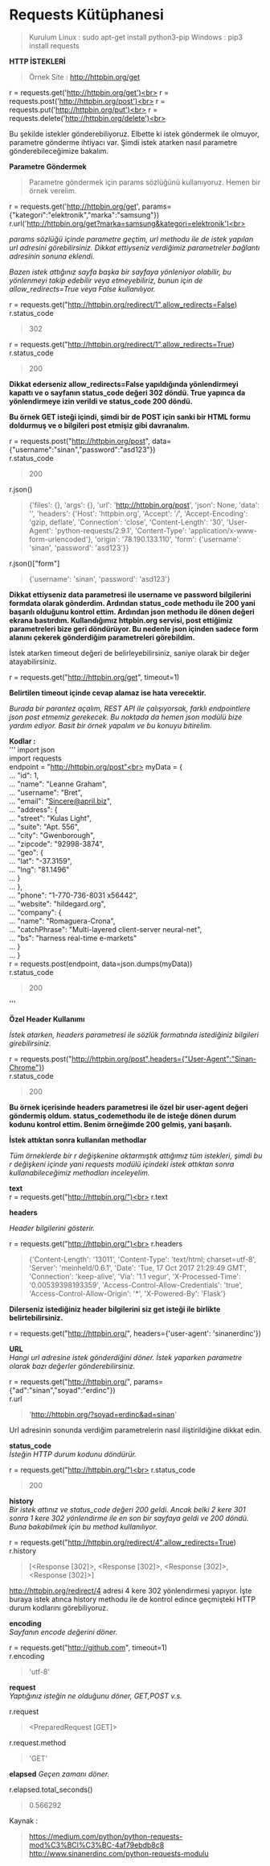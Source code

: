 # Requests Kütüphanesi

>Kurulum
>Linux : sudo apt-get install python3-pip
>Windows : pip3 install requests<br>

**HTTP İSTEKLERİ**
>Örnek Site : http://httpbin.org/get<br>

r = requests.get('http://httpbin.org/get')<br>
r = requests.post('http://httpbin.org/post')<br>
r = requests.put('http://httpbin.org/put')<br>
r = requests.delete('http://httpbin.org/delete')<br>

Bu şekilde istekler gönderebiliyoruz. Elbette ki istek göndermek ile olmuyor, parametre gönderme ihtiyacı var. Şimdi istek atarken nasıl parametre gönderebileceğimize bakalım.<br>

**Parametre Göndermek**<br>
>Parametre göndermek için params sözlüğünü kullanıyoruz. Hemen bir örnek verelim.<br>

r = requests.get('http://httpbin.org/get', params={"kategori":"elektronik","marka":"samsung"})<br>
r.url('http://httpbin.org/get?marka=samsung&kategori=elektronik')<br>

*params sözlüğü içinde parametre geçtim, url methodu ile de istek yapılan url adresini görebilirsiniz. Dikkat ettiyseniz verdiğimiz parametreler bağlantı adresinin sonuna eklendi.*<br>

*Bazen istek attığınız sayfa başka bir sayfaya yönleniyor olabilir, bu yönlenmeyi takip edebilir veya etmeyebiliriz, bunun için de allow_redirects=True veya False kullanılıyor.*<br>

r = requests.get("http://httpbin.org/redirect/1",allow_redirects=False)<br>
r.status_code<br>
>302


r = requests.get("http://httpbin.org/redirect/1",allow_redirects=True)<br>
r.status_code<br>
>200

**Dikkat ederseniz allow_redirects=False yapıldığında yönlendirmeyi kapattı ve o sayfanın status_code değeri 302 döndü. True yapınca da yönlendirmeye izin verildi ve status_code 200 döndü.**<br>

**Bu örnek GET isteği içindi, şimdi bir de POST için sanki bir HTML formu doldurmuş ve o bilgileri post etmişiz gibi davranalım.**<br>

r = requests.post("http://httpbin.org/post", data={"username":"sinan","password":"asd123"})<br>
r.status_code<br>
>200<br>

r.json()<br>

>{'files': {}, 'args': {}, 'url': 'http://httpbin.org/post', 'json': None, 'data': '', 'headers': {'Host': 'httpbin.org', 'Accept': '*/*', 'Accept-Encoding': 'gzip, deflate', 'Connection': 'close', 'Content-Length': '30', 'User-Agent': 'python-requests/2.9.1', 'Content-Type': 'application/x-www-form-urlencoded'}, 'origin': '78.190.133.110', 'form': {'username': 'sinan', 'password': 'asd123'}}

r.json()["form"]<br>
>{'username': 'sinan', 'password': 'asd123'}

**Dikkat ettiyseniz data parametresi ile username ve password bilgilerini formdata olarak gönderdim. Ardından status_code methodu ile 200 yani başarılı olduğunu kontrol ettim. Ardından json methodu ile dönen değeri ekrana bastırdım. Kullandığımız httpbin.org servisi, post ettiğimiz parametreleri bize geri döndürüyor. Bu nedenle json içinden sadece form alanını çekerek gönderdiğim parametreleri görebildim.**<br>

İstek atarken timeout değeri de belirleyebilirsiniz, saniye olarak bir değer atayabilirsiniz.<br>

r = requests.get("http://httpbin.org/get", timeout=1)<br>

**Belirtilen timeout içinde cevap alamaz ise hata verecektir.**<br>

*Burada bir parantez açalım, REST API ile çalışıyorsak, farklı endpointlere json post etmemiz gerekecek. Bu noktada da hemen json modülü bize yardım ediyor. Basit bir örnek yapalım ve bu konuyu bitirelim.*<br>

**Kodlar :**<br>
'''
    import json<br>
    import requests<br>
    endpoint = "http://httpbin.org/post"<br>
    myData =   {<br>
...     "id": 1,<br>
...     "name": "Leanne Graham",<br>
...     "username": "Bret",<br>
...     "email": "Sincere@april.biz",<br>
...     "address": {<br>
...       "street": "Kulas Light",<br>
...       "suite": "Apt. 556",<br>
...       "city": "Gwenborough",<br>
...       "zipcode": "92998-3874",<br>
...       "geo": {<br>
...         "lat": "-37.3159",<br>
...         "lng": "81.1496"<br>
...       }<br>
...     },<br>
...     "phone": "1-770-736-8031 x56442",<br>
...     "website": "hildegard.org",<br>
...     "company": {<br>
...       "name": "Romaguera-Crona",<br>
...       "catchPhrase": "Multi-layered client-server neural-net",<br>
...       "bs": "harness real-time e-markets"<br>
...     }<br>
...   }<br>
r = requests.post(endpoint, data=json.dumps(myData))<br>
r.status_code<br>

>200

'''

**Özel Header Kullanımı**<br>

*İstek atarken, headers parametresi ile sözlük formatında istediğiniz bilgileri girebilirsiniz.*<br>

r = requests.post("http://httpbin.org/post",headers={"User-Agent":"Sinan-Chrome"})<br>
r.status_code<br>
>200

**Bu örnek içerisinde headers parametresi ile özel bir user-agent değeri göndermiş oldum. status_codemethodu ile de isteğe dönen durum kodunu kontrol ettim. Benim örneğimde 200 gelmiş, yani başarılı.**<br>

**İstek attıktan sonra kullanılan methodlar**<br>

*Tüm örneklerde bir r değişkenine aktarmıştık attığımız tüm istekleri, şimdi bu r değişkeni içinde yani requests modülü içindeki istek attıktan sonra kullanabileceğimiz methodları inceleyelim.*<br>

**text**<br>
r = requests.get("http://httpbin.org/")<br>
r.text<br>

**headers**<br>

*Header bilgilerini gösterir.*<br>

r = requests.get("http://httpbin.org/")<br>
r.headers<br>

>{'Content-Length': '13011', 'Content-Type': 'text/html; charset=utf-8', 'Server': 'meinheld/0.6.1', 'Date': 'Tue, 17 Oct 2017 21:29:49 GMT', 'Connection': 'keep-alive', 'Via': '1.1 vegur', 'X-Processed-Time': '0.00539398193359', 'Access-Control-Allow-Credentials': 'true', 'Access-Control-Allow-Origin': '*', 'X-Powered-By': 'Flask'}<br>

**Dilerseniz istediğiniz header bilgilerini siz get isteği ile birlikte belirtebilirsiniz.**<br>

r = requests.get("http://httpbin.org/", headers={'user-agent': 'sinanerdinc'})<br>

**URL**<br>
*Hangi url adresine istek gönderdiğini döner. İstek yaparken parametre olarak bazı değerler gönderebilirsiniz.*<br>

r = requests.get("http://httpbin.org/", params={"ad":"sinan","soyad":"erdinc"})<br>
r.url<br>

>'http://httpbin.org/?soyad=erdinc&ad=sinan'

Url adresinin sonunda verdiğim parametrelerin nasıl iliştirildiğine dikkat edin.<br>

**status_code**<br>
*İsteğin HTTP durum kodunu döndürür.*<br>

r = requests.get("http://httpbin.org/")<br>
r.status_code<br>
>200

**history**<br>
*Bir istek attınız ve status_code değeri 200 geldi. Ancak belki 2 kere 301 sonra 1 kere 302 yönlendirme ile en son bir sayfaya geldi ve 200 döndü. Buna bakabilmek için bu method kullanılıyor.*<br>

r = requests.get("http://httpbin.org/redirect/4",allow_redirects=True)<br>
r.history<br>

>[<Response [302]>, <Response [302]>, <Response [302]>, <Response [302]>]

http://httpbin.org/redirect/4 adresi 4 kere 302 yönlendirmesi yapıyor. İşte buraya istek atınca history methodu ile de kontrol edince geçmişteki HTTP durum kodlarını görebiliyoruz.<br>

**encoding**<br>
*Sayfanın encode değerini döner.*<br>

r = requests.get("http://github.com", timeout=1)<br>
r.encoding<br>

>'utf-8'

**request**<br>
*Yaptığınız isteğin ne olduğunu döner, GET,POST v.s.*<br>

r.request<br>

> <PreparedRequest [GET]>

r.request.method<br>

>'GET'


**elapsed**
*Geçen zamanı döner.*<br>

r.elapsed.total_seconds()<br>

>0.566292


Kaynak : <br>
>https://medium.com/python/python-requests-mod%C3%BCl%C3%BC-4af79ebdb8c8<br>
>http://www.sinanerdinc.com/python-requests-modulu
